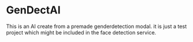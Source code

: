 # GenDectAI
This is an AI create from a premade genderdetection modal. 
it is just a test project which might be included in the face detection service.

